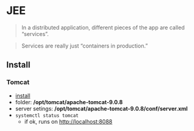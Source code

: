 # JEE

>In a distributed application, different pieces of the app are called “services”.

>Services are really just “containers in production.” 

<Posts/>

## Install

### Tomcat
* [install](https://www.liquidweb.com/kb/how-to-install-apache-tomcat-9-on-ubuntu-18-04/)
* folder: **/opt/tomcat/apache-tomcat-9.0.8**
* server setings: **/opt/tomcat/apache-tomcat-9.0.8/conf/server.xml**
* `systemctl status tomcat`
  * if ok, runs on [http://localhost:8088](http://localhost:8088)